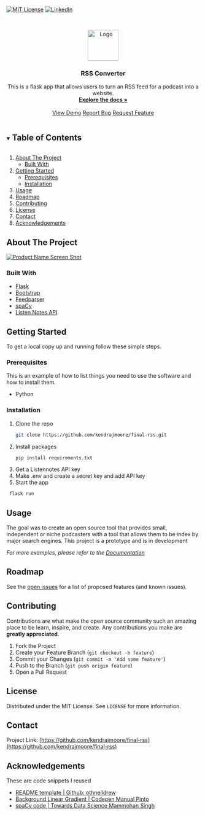 
[![MIT License][license-shield]][license-url]
[![LinkedIn][linkedin-shield]][linkedin-url]



<!-- PROJECT LOGO -->
<br />
<p align="center">
  <a href="https://github.com/kendrajmoore/final-rss">
    <img src="https://i.ibb.co/R3YjLb1/microphone.png" alt="Logo" width="80" height="80">
  </a>

  <h3 align="center">RSS Converter</h3>

  <p align="center">
    This is a flask app that allows users to turn an RSS feed for a podcast into a website.
    <br />
    <a href="https://kendrajmoore.github.io/final-rss/"><strong>Explore the docs »</strong></a>
    <br />
    <br />
    <a href="https://final-rss-kjm.herokuapp.com/">View Demo</a>
    <a href="https://github.com/kendrajmoore/final-rss/issues">Report Bug</a>
    <a href="https://github.com/kendrajmoore/final-rss/issues">Request Feature</a>
  </p>
</p>



<!-- TABLE OF CONTENTS -->
<details open="open">
  <summary><h2 style="display: inline-block">Table of Contents</h2></summary>
  <ol>
    <li>
      <a href="#about-the-project">About The Project</a>
      <ul>
        <li><a href="#built-with">Built With</a></li>
      </ul>
    </li>
    <li>
      <a href="#getting-started">Getting Started</a>
      <ul>
        <li><a href="#prerequisites">Prerequisites</a></li>
        <li><a href="#installation">Installation</a></li>
      </ul>
    </li>
    <li><a href="#usage">Usage</a></li>
    <li><a href="#roadmap">Roadmap</a></li>
    <li><a href="#contributing">Contributing</a></li>
    <li><a href="#license">License</a></li>
    <li><a href="#contact">Contact</a></li>
    <li><a href="#acknowledgements">Acknowledgements</a></li>
  </ol>
</details>



<!-- ABOUT THE PROJECT -->
## About The Project

[![Product Name Screen Shot][product-screenshot]](https://i.ibb.co/GxzrX4R/Screen-Shot-2021-12-10-at-8-48-48-AM.png)


### Built With

* [Flask](https://flask.palletsprojects.com/en/2.0.x/)
* [Bootstrap](https://getbootstrap.com/)
* [Feedparser](https://pypi.org/project/feedparser/)
* [spaCy](https://spacy.io/)
* [Listen Notes API](https://www.listennotes.com/api)




<!-- GETTING STARTED -->
## Getting Started

To get a local copy up and running follow these simple steps.

### Prerequisites

This is an example of how to list things you need to use the software and how to install them.
* Python

### Installation

1. Clone the repo
   ```sh
   git clone https://github.com/kendrajmoore/final-rss.git
   ```
2. Install packages
   ```sh
   pip install requirements.txt
   ```
3. Get a Listennotes API key
4. Make .env and create a secret key and add API key
5. Start the app
  ```sh
   flask run
   ```


<!-- USAGE EXAMPLES -->
## Usage

The goal was to create an open source tool that provides small, independent or niche podcasters with a tool that allows them to be index by major search engines. This project is a prototype and is in development

_For more examples, please refer to the [Documentation](https://kendrajmoore.github.io/final-rss/)_



<!-- ROADMAP -->
## Roadmap

See the [open issues](https://github.com/kendrajmoore/final-rss/issues) for a list of proposed features (and known issues).



<!-- CONTRIBUTING -->
## Contributing

Contributions are what make the open source community such an amazing place to be learn, inspire, and create. Any contributions you make are **greatly appreciated**.

1. Fork the Project
2. Create your Feature Branch (`git checkout -b feature`)
3. Commit your Changes (`git commit -m 'Add some feature'`)
4. Push to the Branch (`git push origin feature`)
5. Open a Pull Request



<!-- LICENSE -->
## License

Distributed under the MIT License. See `LICENSE` for more information.



<!-- CONTACT -->
## Contact

Project Link: [https://github.com/kendrajmoore/final-rss](https://github.com/kendrajmoore/final-rss)



<!-- ACKNOWLEDGEMENTS -->
## Acknowledgements
These are code snippets I reused 

* [README template | Github: othneildrew](https://github.com/othneildrew/Best-README-Template)
* [Background Linear Gradient | Codepen Manual Pinto](https://codepen.io/P1N2O/pen/pyBNzX)
* [spaCy code | Towards Data Science Mammohan Singh](https://towardsdatascience.com/keyword-extraction-process-in-python-with-natural-language-processing-nlp-d769a9069d5c)






[license-shield]: https://img.shields.io/badge/License-MIT-yellow.svg
[license-url]: https://opensource.org/licenses/MIT
[linkedin-shield]: https://img.shields.io/badge/-LinkedIn-black.svg?style=for-the-badge&logo=linkedin&colorB=555
[linkedin-url]: https://www.linkedin.com/in/kendrajmoore/
[product-screenshot]: https://i.ibb.co/wKH4htP/Screen-Shot-2021-12-10-at-9-32-25-AM.png
